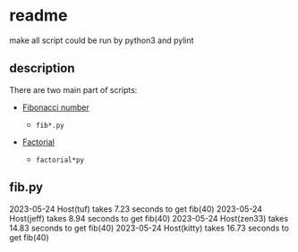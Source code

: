 # readme

make all script could be run by python3 and pylint


## description

There are two main part of scripts:

  * [Fibonacci number](https://en.wikipedia.org/wiki/Fibonacci_number)
    * ```fib*.py```

  * [Factorial](https://en.wikipedia.org/wiki/Factorial)
    * ```factorial*py```

## fib.py

2023-05-24 Host(tuf) takes 7.23 seconds to get fib(40)
2023-05-24 Host(jeff) takes 8.94 seconds to get fib(40)
2023-05-24 Host(zen33) takes 14.83 seconds to get fib(40)
2023-05-24 Host(kitty) takes 16.73 seconds to get fib(40)
